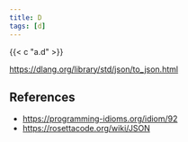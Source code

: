 ```yaml
---
title: D
tags: [d]
---
```


{{< c "a.d" >}}

<https://dlang.org/library/std/json/to_json.html>

## References

- <https://programming-idioms.org/idiom/92>
- <https://rosettacode.org/wiki/JSON>
